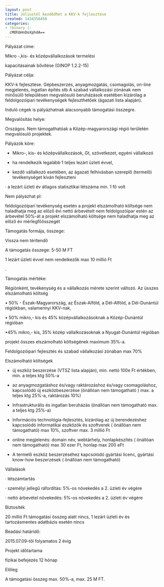 ```yaml
---
layout: post
title: Júliustól kezdődhet a KKV-k fejlesztése
created: 1434356450
categories:
- !binary |-
  cMOhbHnDoXphdA==
---
```

Pályázat címe:

Mikro -,kis- és középvállalkozások termelési

kapacitásainak  bővítése (GINOP 1.2.2-15)

Pályázat célja:

KKV-k fejlesztése. Gépbeszerzés, anyagmozgatás, csomagolás, on-line megjelenés, ingatlan építés stb A szabad vállalkozási zónának nem minősülő településen megvalósuló beruházások esetében kizárólag a feldolgozóipari tevékenységek fejleszthetőek (ágazati lista alapján).

Induló cégek is pályázhatnak alacsonyabb támogatási összegre.

Megvalósítás helye: 

Országos. Nem támogathatóak a Közép-magyarországi régió területén megvalósuló projektek.

Pályázók köre: 

- Mikro-, kis- és középvállalkozások, Gt, szövetkezet, egyéni vállalkozó

- ha rendelkezik legalább 1 teljes lezárt üzleti évvel,

- kezdő vállalkozó esetében, az  ágazati felhívásban szereplő (termelő) tevékenységet kíván fejleszteni

·  a lezárt üzleti év átlagos statisztikai létszáma min. 1 fő volt

Nem pályázhat pl:

feldolgozóipari tevékenység esetén a projekt elszámolható költsége nem haladhatja meg az előző évi nettó árbevételt
nem feldolgozóipar estén az árbevétel 50%-át
a projekt elszámolható költsége nem haladhatja meg az előző év mérlegfőösszegét
 

Támogatás formája, összege:

Vissza nem térítendő

A támogatás összege: 5-50 M FT

1 lezárt üzleti évvel nem rendelkezők max 10 millió Ft

.

Támogatás mértéke:

Régiónként, tevékenység és a vállalkozás mérete szerint változó. Az üsszes elszámolható költség

• 50%  -  Észak-Magyarország, az Észak-Alföld, a Dél-Alföld, a Dél-Dunántúl régiókban, valamennyi KKV-nak, 

• 50% mikro,- kis és 45% középvállalkozásoknak a Közép-Dunántúl régióban

•45% mikro,- kis, 35% közép vállalkozásoknak  a Nyugat-Dunántúl régióban

projekt összes elszámolható költségének maximum 35%-a.

Feldolgozóipari fejlesztés és szabad vállalkozási zónában max 70%

 

Elszámolható költségek

- új eszköz beszerzése (VTSZ lista alapján), min. nettó 100e Ft értékben, min. a teljes ktg 50%-a

- az anyagmozgatáshoz és/vagy raktározáshoz és/vagy csomagoláshoz,  kapcsolódó új eszközbeszerzése (önállóan nem támogatható ) max. a teljes ktg 25%-a, raktározás 10%)

- Infrastrukturális és ingatlan beruházás (önállóan nem támogatható max. a teljes ktg 25%-a)

- Információs technológia-fejlesztés, kizárólag az új berendezéshez kapcsolódó informatikai eszközök és szoftverek ( önállóan nem támogatható) max 10%, szoftver max. 3 millió Ft

- online megjelenés: domain név, webtárhely, honlapkészítés ( önállóan nem támogatható) max 30 ezer Ft, honlap max 200 eFt

- A termelő eszköz beszerzéséhez kapcsolódó gyártási licenc, gyártási know-how beszerzések ( önállóan nem támogatható)

Vállalások

· létszámtartás

·  személyi jellegű ráfordítás: 5%-os növekedés a 2. üzleti év végére

·  nettó árbevétel növekedés: 5%-os növekedés a 2. üzleti év végére

Biztosíték

20 millió Ft támogatási összeg alatt nincs, 1 lezárt üzleti év és tartozásmentes adatbázis esetén nincs

Beadási határidő:

2015.07.09-től folyamatos 2 évig

Projekt időtartama

fizikai befejezés 12 hónap

Előleg

 A támogatási összeg max. 50%-a,  max. 25 M FT.
